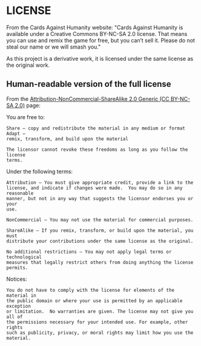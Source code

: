 # LICENSE

From the Cards Against Humanity website: "Cards Against Humanity is available
under a Creative Commons BY-NC-SA 2.0 license. That means you can use and remix
the game for free, but you can’t sell it. Please do not steal our name or we
will smash you."

As this project is a derivative work, it is licensed under the same license as
the original work.

## Human-readable version of the full license

From the [Attribution-NonCommercial-ShareAlike 2.0 Generic (CC BY-NC-SA
2.0)](https://creativecommons.org/licenses/by-nc-sa/2.0/) page:

You are free to:

    Share — copy and redistribute the material in any medium or format Adapt —
    remix, transform, and build upon the material

    The licensor cannot revoke these freedoms as long as you follow the license
    terms.

Under the following terms:

    Attribution — You must give appropriate credit, provide a link to the
    license, and indicate if changes were made.  You may do so in any reasonable
    manner, but not in any way that suggests the licensor endorses you or your
    use.

    NonCommercial — You may not use the material for commercial purposes.

    ShareAlike — If you remix, transform, or build upon the material, you must
    distribute your contributions under the same license as the original.

    No additional restrictions — You may not apply legal terms or technological
    measures that legally restrict others from doing anything the license
    permits.

Notices:

    You do not have to comply with the license for elements of the material in
    the public domain or where your use is permitted by an applicable exception
    or limitation.  No warranties are given. The license may not give you all of
    the permissions necessary for your intended use. For example, other rights
    such as publicity, privacy, or moral rights may limit how you use the
    material.



